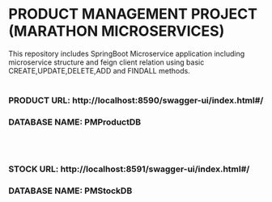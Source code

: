 # PRODUCT MANAGEMENT PROJECT (MARATHON MICROSERVICES)
This repository includes SpringBoot Microservice application including microservice structure and feign client relation using basic CREATE,UPDATE,DELETE,ADD and FINDALL methods.
<br><br>
<h3> <strong>PRODUCT URL:</strong> http://localhost:8590/swagger-ui/index.html#/ </h3>
<h3> <strong>DATABASE NAME:</strong> PMProductDB </h3>
<br><br>
<h3> <strong>STOCK URL:</strong> http://localhost:8591/swagger-ui/index.html#/ </h3>
<h3> <strong>DATABASE NAME:</strong> PMStockDB </h3>
<br><br>
